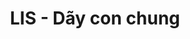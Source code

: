 ---
layout: posts_by_category
categories: lis
title: LIS - Dãy con chung
permalink: /category/lis
---
